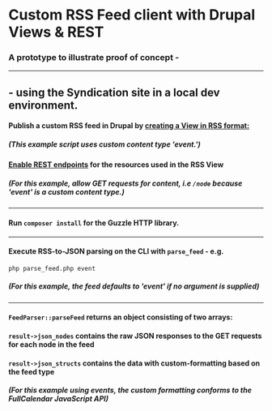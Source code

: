 # Custom RSS Feed client with Drupal Views & REST
### A prototype to illustrate proof of concept -
***
## - using the Syndication site in a local dev environment.
#### Publish a custom RSS feed in Drupal by [creating a View in RSS format:](https://portlandstate.atlassian.net/wiki/spaces/WEBCOMM/pages/2387477334/RSS+Feeds+in+Drupal)
##### (This example script uses custom content type 'event.')
#### [Enable REST endpoints](https://portlandstate.atlassian.net/wiki/spaces/WEBCOMM/pages/2388918467/REST+endpoints+in+Drupal) for the resources used in the RSS View
##### (For this example, allow GET requests for content, i.e `/node` because 'event' is a custom content type.)
***
#### Run `composer install` for the Guzzle HTTP library.
***
#### Execute RSS-to-JSON parsing on the CLI with `parse_feed` - e.g.
`php parse_feed.php event`
##### (For this example, the feed defaults to 'event' if no argument is supplied)
***
#### `FeedParser::parseFeed` returns an object consisting of two arrays:
#### `result->json_nodes` contains the raw JSON responses to the GET requests for each node in the feed
#### `result->json_structs` contains the data with custom-formatting based on the feed type
##### (For this example using events, the custom formatting conforms to the FullCalendar JavaScript API)
